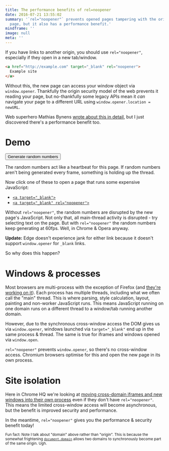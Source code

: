 ```yaml
---
title: The performance benefits of rel=noopener
date: 2016-07-21 13:55:02
summary: '`rel="noopener"` prevents opened pages tampering with the original
  page, but it also has a performance benefit.'
mindframe: ''
image: null
meta: ''
---
```


If you have links to another origin, you should use `rel="noopener"`, especially if they open in a new tab/window.

```html
<a href="http://example.com" target="_blank" rel="noopener">
  Example site
</a>
```

Without this, the new page can access your window object via `window.opener`. Thankfully the origin security model of the web prevents it reading your page, but no-thankfully some legacy APIs mean it _can_ navigate your page to a different URL using `window.opener.location = newURL`.

Web superhero Mathias Bynens [wrote about this in detail](https://mathiasbynens.github.io/rel-noopener/), but I just discovered there's a performance benefit too.

# Demo

<p class="rand-p"><button class="btn generate-random">Generate random numbers</button> <span class="rands"></span></p>

The random numbers act like a heartbeat for this page. If random numbers aren't being generated every frame, something is holding up the thread.

Now click one of these to open a page that runs some expensive JavaScript:

- <a href="https://cdn.rawgit.com/jakearchibald/787311bb8645ed3f65cc98ea74ebf269/raw/5316ed16abfa4b2bd0125f2d2aa5fec06394befb/index.html" target="_blank">`<a target="_blank">`</a>
- <a href="https://cdn.rawgit.com/jakearchibald/787311bb8645ed3f65cc98ea74ebf269/raw/5316ed16abfa4b2bd0125f2d2aa5fec06394befb/index.html" target="_blank" rel="noopener">`<a target="_blank" rel="noopener">`</a>

Without `rel="noopener"`, the random numbers are disrupted by the new page's JavaScript. Not only that, all main-thread activity is disrupted - try selecting text on the page. But with `rel="noopener"` the random numbers keep generating at 60fps. Well, in Chrome & Opera anyway.

**Update:** Edge doesn't experience jank for either link because it doesn't support `window.opener` for `_blank` links.

<style>
.rand-p {
  display: flex;
}
.rands {
  flex: 1;
  text-align: right;
}
</style>
<script>
(function() {
  var btn = document.querySelector('.generate-random');
  var originalText = btn.textContent;
  var on = false;
  var rands = document.querySelector('.rands');

  function generateRandomNumbers() {
    if (!on) return;
    rands.textContent = Math.random();
    requestAnimationFrame(generateRandomNumbers);
  }

  document.querySelector('.generate-random').addEventListener('click', function(event) {
    if (!on) {
      btn.textContent = 'Stop it';
      on = true;
      generateRandomNumbers();
    }
    else {
      btn.textContent = originalText;
      rands.textContent = '';
      on = false;
    }
  });
})();
</script>

So why does this happen?

# Windows & processes

Most browsers are multi-process with the exception of Firefox (and [they're working on it](https://developer.mozilla.org/en-US/Firefox/Multiprocess_Firefox)). Each process has multiple threads, including what we often call the "main" thread. This is where parsing, style calculation, layout, painting and non-worker JavaScript runs. This means JavaScript running on one domain runs on a different thread to a window/tab running another domain.

However, due to the synchronous cross-window access the DOM gives us via `window.opener`, windows launched via `target="_blank"` end up in the same process & thread. The same is true for iframes and windows opened via `window.open`.

`rel="noopener"` prevents `window.opener`, so there's no cross-window access. Chromium browsers optimise for this and open the new page in its own process.

# Site isolation

Here in Chrome HQ we're looking at [moving cross-domain iframes and new windows into their own process](http://www.chromium.org/developers/design-documents/site-isolation) even if they don't have `rel="noopener"`. This means the limited cross-window access will become asynchronous, but the benefit is improved security and performance.

In the meantime, `rel="noopener"` gives you the performance & security benefit today!

<small>Fun fact: Note I talk about "domain" above rather than "origin". This is because the somewhat frightening [`document.domain`](https://developer.mozilla.org/en-US/docs/Web/API/Document/domain) allows two domains to synchronously become part of the same origin. Ugh.</small>
